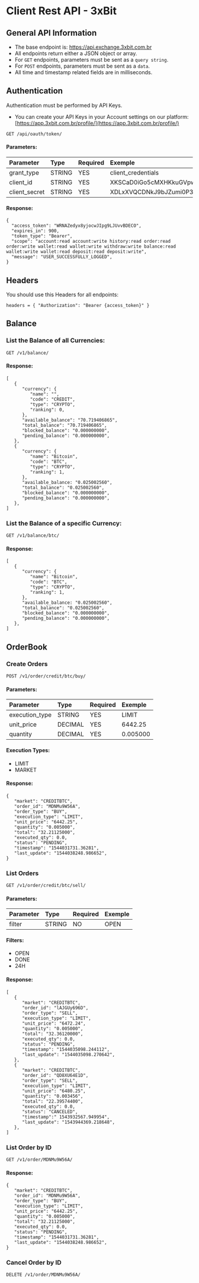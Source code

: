 # Client Rest API - 3xBit


## General API Information
* The base endpoint is: https://api.exchange.3xbit.com.br
* All endpoints return either a JSON object or array.
* For `GET` endpoints, parameters must be sent as a `query string`.
* For `POST` endpoints, parameters must be sent as a `data`.
* All time and timestamp related fields are in milliseconds.

## Authentication

Authentication must be performed by API Keys.
* You can create your API Keys in your Account settings on our platform: [https://app.3xbit.com.br/profile/](https://app.3xbit.com.br/profile/)

```
GET /api/oauth/token/
```
#### Parameters:
|  Parameter  | Type | Required |  Exemple  |
|:------------|:-----|:---------|:----------|
|grant_type   |STRING|     YES  |client_credentials|
|client_id    |STRING|     YES  |XKSCaD0iGo5cMXHKkuGVpwJnM3UOH5KnzxiEK71z|
|client_secret|STRING|     YES  |XDLxXVQCDNkJ9bJZumi0P35c33mucC1XpDrIQp9BHci6JhVL6PKBgoMDW0pP3gkXeZuFXUMmHrRWZXDTMX8oGMmU8ktL0X41aPdXDFP0pP9KK2vfmJ1HVjXYX4vdnJHz|


#### Response:
```
{
  "access_token": "WRNAZedyx8yjocwJIpg9LJUvvBDECO",
  "expires_in": 900,
  "token_type": "Bearer",
  "scope": "account:read account:write history:read order:read order:write wallet:read wallet:write withdraw:write balance:read wallet:write wallet:read deposit:read deposit:write",
  "message": "USER_SUCCESSFULLY_LOGGED",
}
```

## Headers

You should use this Headers for all endpoints:

```
headers = { "Authorization": "Bearer {access_token}" }
```


## Balance
### List the Balance of all Currencies:

```
GET /v1/balance/
```

#### Response:
```
[
   {
      "currency": {
         "name": "",
         "code": "CREDIT",
         "type": "CRYPTO",
         "ranking": 0,
      },
      "available_balance": "70.719406865",
      "total_balance": "70.719406865",
      "blocked_balance": "0.000000000",
      "pending_balance": "0.000000000",
   },
   {
      "currency": {
         "name": "Bitcoin",
         "code": "BTC",
         "type": "CRYPTO",
         "ranking": 1,
      },
      "available_balance: "0.025002560",
      "total_balance": "0.025002560",
      "blocked_balance": "0.000000000",
      "pending_balance": "0.000000000",
   },
]

```
### List the Balance of a specific Currency:

```
GET /v1/balance/btc/
```

#### Response:
```
[
   {
      "currency": {
         "name": "Bitcoin",
         "code": "BTC",
         "type": "CRYPTO",
         "ranking": 1,
      },
      "available_balance: "0.025002560",
      "total_balance": "0.025002560",
      "blocked_balance": "0.000000000",
      "pending_balance": "0.000000000",
   },
]
```

## OrderBook
### Create Orders

```
POST /v1/order/credit/btc/buy/
```
#### Parameters:
|  Parameter    | Type   | Required | Exemple        |
|:--------------|:-------|:---------|:---------------|
|execution_type |STRING  |YES       | LIMIT          |
|unit_price     |DECIMAL |YES       | 6442.25        |
|quantity       |DECIMAL |YES       | 0.005000       |

#### Execution Types:
* LIMIT
* MARKET


#### Response:
```
{
   "market": "CREDITBTC",
   "order_id": "MDNMu9W56A",
   "order_type": "BUY",
   "execution_type": "LIMIT",
   "unit_price": "6442.25",
   "quantity": "0.005000",
   "total": "32.21125000",
   "executed_qty": 0.0,
   "status": "PENDING",
   "timestamp": "1544031731.36281",
   "last_update": "1544038248.986652",
}
```

### List Orders

```
GET /v1/order/credit/btc/sell/
```
#### Parameters:
|  Parameter | Type   | Required | Exemple   |
|:-----------|:-------|:---------|:----------|
|   filter   | STRING | NO       | OPEN      |

#### Filters:
* OPEN
* DONE
* 24H


#### Response:
```
[
   {
      "market": "CREDITBTC",
      "order_id": "lAJGUy696D",
      "order_type": "SELL",
      "execution_type": "LIMIT",
      "unit_price": "6472.24",
      "quantity": "0.005000",
      "total": "32.36120000",
      "executed_qty": 0.0,
      "status": "PENDING",
      "timestamp": "1544035098.244112",
      "last_update": "1544035098.270642",
   },
   {
      "market": "CREDITBTC",
      "order_id": "QD8XU64E1D",
      "order_type": "SELL",
      "execution_type": "LIMIT",
      "unit_price": "6480.25",
      "quantity": "0.003456",
      "total": "22.39574400",
      "executed_qty": 0.0,
      "status": "CANCELED",
      "timestamp":" 1543932567.949954",
      "last_update": "1543944369.218648",
   },
]
```

### List Order by ID

```
GET /v1/order/MDNMu9W56A/
```

#### Response:
```
{
   "market": "CREDITBTC",
   "order_id": "MDNMu9W56A",
   "order_type": "BUY",
   "execution_type": "LIMIT",
   "unit_price": "6442.25",
   "quantity": "0.005000",
   "total": "32.21125000",
   "executed_qty": 0.0,
   "status": "PENDING",
   "timestamp": "1544031731.36281",
   "last_update": "1544038248.986652",
}
```

### Cancel Order by ID

```
DELETE /v1/order/MDNMu9W56A/
```
